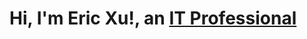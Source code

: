 <h1>Hi, I'm Eric Xu!, an <a href="https://www.linkedin.com/in/eric-xu-a07bb21b2/">IT Professional</a></h1>


